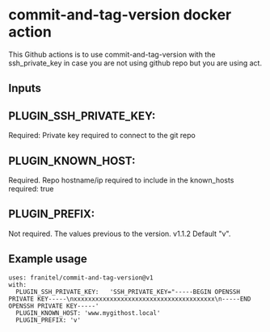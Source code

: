 # commit-and-tag-version docker action
This Github actions is to use commit-and-tag-version with the ssh_private_key in case you are not using github repo but you are using act.

## Inputs

## PLUGIN_SSH_PRIVATE_KEY:
Required: Private key required to connect to the git repo

## PLUGIN_KNOWN_HOST:
Required. Repo hostname/ip required to include in the known_hosts
    required: true

## PLUGIN_PREFIX:
Not required. The values previous to the version. v1.1.2    Default "v".

## Example usage
```
uses: franitel/commit-and-tag-version@v1
with:
  PLUGIN_SSH_PRIVATE_KEY:	'SSH_PRIVATE_KEY="-----BEGIN OPENSSH PRIVATE KEY-----\nxxxxxxxxxxxxxxxxxxxxxxxxxxxxxxxxxxxxxxx\n-----END OPENSSH PRIVATE KEY-----'
  PLUGIN_KNOWN_HOST: 'www.mygithost.local'
  PLUGIN_PREFIX: 'v'
```
